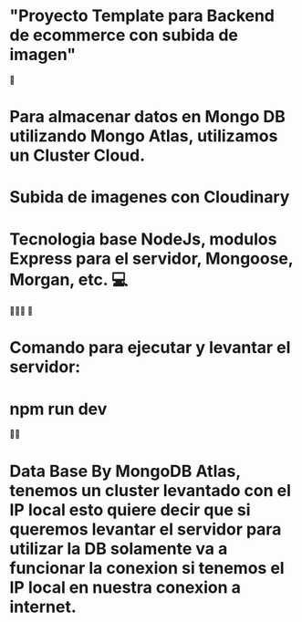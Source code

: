 # "Proyecto Template para Backend de ecommerce con subida de imagen"
🚀
# Para almacenar datos en Mongo DB utilizando Mongo Atlas, utilizamos un Cluster Cloud.
# Subida de imagenes con Cloudinary
# Tecnologia base NodeJs, modulos Express para el servidor, Mongoose, Morgan, etc. 💻
👨🏻‍💻
📱
# Comando para ejecutar y levantar el servidor: 
# npm run dev
🙌🏼
# Data Base By MongoDB Atlas, tenemos un cluster levantado con el   IP local esto quiere decir que si queremos levantar el servidor para utilizar la DB solamente va a funcionar la conexion si tenemos el IP local en nuestra conexion a internet. 
